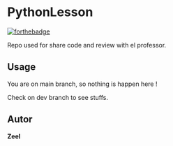 # PythonLesson



[![forthebadge](http://forthebadge.com/images/badges/built-with-love.svg)](http://forthebadge.com)  

Repo used for share code and review with el professor.

## Usage
You are on main branch, so nothing is happen here !

Check on dev branch to see stuffs.




## Autor

**Zeel** 

